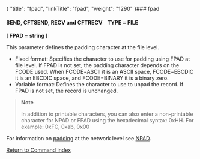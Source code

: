 {
    "title": "fpad",
    "linkTitle": "fpad",
    "weight": "1290"
}### fpad

#### SEND, CFTSEND, RECV and CFTRECV    TYPE = FILE

**\[ FPAD = string \]**

This parameter defines the padding character at the file level.

- Fixed format: Specifies the character to use for padding using FPAD at file level. If FPAD is not set, the padding character depends on the FCODE used. When FCODE=ASCII it is an ASCII space, FCODE=EBCDIC it is an EBCDIC space, and FCODE=BINARY it is a binary zero.
- Variable format: Defines the character to use to unpad the record. If FPAD is not set, the record is unchanged.

> **Note**
>
> In addition to printable characters, you can also enter a non-printable character for NPAD or FPAD using the hexadecimal syntax: 0xHH. For example: 0xFC, 0xab, 0x00

For information on [padding](../../../../concepts/transfer_command_overview/padding) at the network level see [NPAD](../npad).

[Return to Command index](../../)
